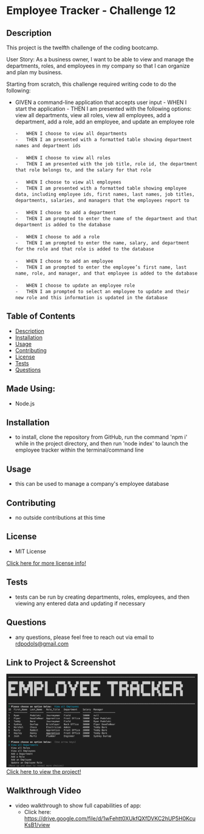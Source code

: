 # Employee Tracker - Challenge 12

## Description
This project is the twelfth challenge of the coding bootcamp.

User Story: As a business owner, I want to be able to view and manage the departments, roles, and employees in my company so that I can organize and plan my business.

Starting from scratch, this challenge required writing code to do the following:
*   GIVEN a command-line application that accepts user input
        -   WHEN I start the application
        -   THEN I am presented with the following options: view all departments, view all roles, view all employees, add a department, add a role, add an employee, and update an employee role

        -   WHEN I choose to view all departments
        -   THEN I am presented with a formatted table showing department names and department ids

        -   WHEN I choose to view all roles
        -   THEN I am presented with the job title, role id, the department that role belongs to, and the salary for that role

        -   WHEN I choose to view all employees
        -   THEN I am presented with a formatted table showing employee data, including employee ids, first names, last names, job titles, departments, salaries, and managers that the employees report to

        -   WHEN I choose to add a department
        -   THEN I am prompted to enter the name of the department and that department is added to the database

        -   WHEN I choose to add a role
        -   THEN I am prompted to enter the name, salary, and department for the role and that role is added to the database

        -   WHEN I choose to add an employee
        -   THEN I am prompted to enter the employee’s first name, last name, role, and manager, and that employee is added to the database

        -   WHEN I choose to update an employee role
        -   THEN I am prompted to select an employee to update and their new role and this information is updated in the database

## Table of Contents
- [Description](#description)
- [Installation](#installation)
- [Usage](#usage)
- [Contributing](#contributing)
- [License](#license)
- [Tests](#tests)
- [Questions](#questions)

## Made Using:
* Node.js

## Installation
* to install, clone the repository from GitHub, run the command 'npm i' while in the project directory, and then run 'node index' to launch the employee tracker within the terminal/command line

## Usage
* this can be used to manage a company's employee database

## Contributing
* no outside contributions at this time

## License
* MIT License

[Click here for more license info!](https://choosealicense.com/licenses/mit/)

## Tests
* tests can be run by creating departments, roles, employees, and then viewing any entered data and updating if necessary

## Questions
* any questions, please feel free to reach out via email to rdpodols@gmail.com

## Link to Project & Screenshot
![Employee Tracker Screenshot)](/assets/images/applicationImage1.png)
[Click here to view the project!](https://rpodols.github.io/team-profile-generator/)

## Walkthrough Video
* video walkthrough to show full capabilities of app:
    - Click here: https://drive.google.com/file/d/1wFehtt0XUkfQXfDVKC2hUP5H0KcuKsB1/view
